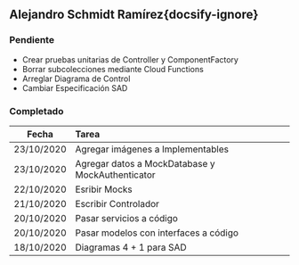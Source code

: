 ## Alejandro Schmidt Ramírez{docsify-ignore}

### Pendiente
* Crear pruebas unitarias de Controller y ComponentFactory
* Borrar subcolecciones mediante Cloud Functions
* Arreglar Diagrama de Control
* Cambiar Especificación SAD

### Completado

| Fecha | Tarea | 
| :---: | :--- |
| 23/10/2020 | Agregar imágenes a Implementables |
| 23/10/2020 | Agregar datos a MockDatabase y MockAuthenticator |
| 22/10/2020 | Esribir Mocks |
| 21/10/2020 | Escribir Controlador |
| 20/10/2020 | Pasar servicios a código |
| 20/10/2020 | Pasar modelos con interfaces a código |
| 18/10/2020 | Diagramas 4 + 1 para SAD |